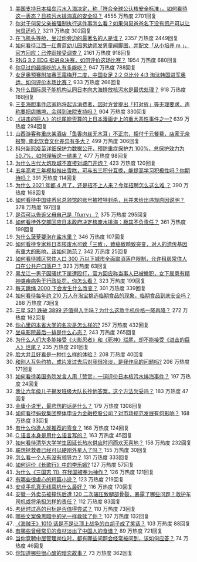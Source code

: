 1. [美国支持日本福岛污水入海决定，称「符合全球公认核安全标准」，如何看待这一表态？日核污水排海真的安全吗？](https://www.zhihu.com/question/454363386) 4555 万热度 2701回复
1. [你对于何炅父亲被强制执行这件事怎么看？如果何炅爸爸名下没有资产可以让何炅还吗？](https://www.zhihu.com/question/454384646) 3211 万热度 302回复
1. [在飞机头等舱，坐过你旁边的最著名的人是谁？](https://www.zhihu.com/question/359274010) 2357 万热度 2449回复
1. [如何看待江西一红黄蓝幼儿园男幼师发男童闻脚图，并配文「从小培养 m 」，官方回应：已停职接受调查？](https://www.zhihu.com/question/454361643) 2161 万热度 918回复
1. [RNG 3:2 EDG 挺进总决赛，如何评价这场比赛？](https://www.zhihu.com/question/454422605) 1954 万热度 680回复
1. [你见过的最能吃的人有多能吃？](https://www.zhihu.com/question/40594129) 947 万热度 788回复
1. [女足奥预赛附加赛王霜梅开二度，中国女足 2:2 总比分 4:3 淘汰韩国进军奥运，如何评价本场比赛？](https://www.zhihu.com/question/454448624) 933 万热度 266回复
1. [为什么国际原子能机构认同日本向大海排放核污水是最优处理？](https://www.zhihu.com/question/453841951) 918 万热度 188回复
1. [三亚海胆事件店家称将起诉消费者，因对方曾提出「打对折」等无理要求，声称要把店搞垮，会得到法院支持吗？](https://www.zhihu.com/question/454353570) 904 万热度 330回复
1. [《进击的巨人》的烂尾能否算的上日本漫画史上的重大恶性事件之一?](https://www.zhihu.com/question/453573225) 639 万热度 294回复
1. [山西游客称重庆某酒店「鱼香肉丝无木耳」不正宗，拒付千元餐费，店家无奈报警, 南北饮食文化差异有多大？](https://www.zhihu.com/question/454371433) 499 万热度 306回复
1. [科兴新冠疫苗详细保护力数据公开，预防重症保护力 100%，总保护效力为 50.7%，如何理解这一结果？](https://www.zhihu.com/question/454220661) 477 万热度 98回复
1. [为什么古代大炮攻城不直接对城门开炮？](https://www.zhihu.com/question/363815303) 423 万热度 120回复
1. [五年高考三年模拟推出雪糕，可与五三积分互换，能提高学习积极性吗？你期待吗？](https://www.zhihu.com/question/454223723) 391 万热度 114回复
1. [为什么 2021 年都 4 月了，还是招不上人来？今年招聘怎么这么难 ？](https://www.zhihu.com/question/452578210) 390 万热度 168回复
1. [如何看待中国驻悉尼总领馆的账号被推特封杀，且并未给出违规原因说明？](https://www.zhihu.com/question/454321464) 378 万热度 197回复
1. [是否可以告诉父母自己是「furry」？](https://www.zhihu.com/question/444555641) 375 万热度 295回复
1. [如何看待外交部回应日本政府决定核废水排海：极其不负责任？](https://www.zhihu.com/question/454233739) 361 万热度 199回复
1. [为什么菠萝要泡在盐水里？](https://www.zhihu.com/question/441723737) 346 万热度 107回复
1. [如何看待专家称日本核废水可致「三致」，致癌致畸致突变，对人的遗传基因有重大的影响，该如何防范？](https://www.zhihu.com/question/454262625) 342 万热度 25回复
1. [如何看待城区常住人口 300 万以下城市全面取消落户限制，允许租房常住人口在公共户口落户？](https://www.zhihu.com/question/454360402) 323 万热度 63回复
1. [黑龙江一男子因骚扰下属遭殴打，官方回应称当事人已被撤职，女下属患有精神类疾病免于行政处罚，你怎么看？](https://www.zhihu.com/question/454168308) 323 万热度 199回复
1. [每天跳绳 2000 下会发生什么改变？](https://www.zhihu.com/question/295812047) 301 万热度 339回复
1. [如何看待每年约 210 万人在淘宝挑选临期食品的现象，临期食品到底安全吗？](https://www.zhihu.com/question/454195787) 288 万热度 73回复
1. [三星 S21 跌破 3899 还值得入手吗？为什么这款手机价格一降再降？](https://www.zhihu.com/question/453803039) 272 万热度 162回复
1. [你心里的本省大学的名次是怎么样的?](https://www.zhihu.com/question/410179653) 257 万热度 432回复
1. [坐电影院最后一排是什么心态？](https://www.zhihu.com/question/315957619) 243 万热度 265回复
1. [为什么人们大多能接受《火影忍者》和《死神》烂尾，却不能接受《进击的巨人》烂尾？](https://www.zhihu.com/question/453988761) 235 万热度 291回复
1. [脸大并且好看是一种什么样的体验？](https://www.zhihu.com/question/31516781) 208 万热度 40回复
1. [和别人互免约拍，成片发过去后对我很冷淡，是我作品的问题吗?](https://www.zhihu.com/question/454019532) 206 万热度 171回复
1. [如何看待美国务院发言人用「赞赏」一词评价日本核污水排海事件？](https://www.zhihu.com/question/454360398) 197 万热度 24回复
1. [我让六年级儿子揭发班级大队长抄他答案，这个方法欠妥吗？](https://www.zhihu.com/question/453509757) 183 万热度 47回复
1. [金庸小说里，最悲伤的话是什么？](https://www.zhihu.com/question/37039573) 179 万热度 1308回复
1. [如何看待蚂蚁集团整体申设为金融控股公司？对市场规范发展有何影响？](https://www.zhihu.com/question/454263493) 168 万热度 33回复
1. [有什么你逢人就推荐的零食？](https://www.zhihu.com/question/444079360) 168 万热度 124回复
1. [C 语言本身是用什么语言写的？](https://www.zhihu.com/question/453094304) 163 万热度 45回复
1. [如何看待清华大学学生因延长热水供应时间而欢天喜地？](https://www.zhihu.com/question/453236129) 158 万热度 232回复
1. [联想拯救者已经可以硬刚外星人了吗？](https://www.zhihu.com/question/454150730) 155 万热度 30回复
1. [怎么看一个人有没有领导力？](https://www.zhihu.com/question/430981016) 131 万热度 333回复
1. [如何评价《长歌行》中的李乐嫣?](https://www.zhihu.com/question/406823769) 127 万热度 57回复
1. [为什么《三国志 11》在我国被奉为神作？](https://www.zhihu.com/question/65299573) 126 万热度 121回复
1. [有哪些很虐心的短篇小说？](https://www.zhihu.com/question/386856669) 123 万热度 219回复
1. [安卓手机真无线耳机什么最好？](https://www.zhihu.com/question/321580888) 116 万热度 170回复
1. [安徽一外卖员被撞伤后遭 120 二次碾压致腿部骨裂，暴露了哪些问题？救护车司机或将承担怎样的责任？](https://www.zhihu.com/question/454241737) 112 万热度 83回复
1. [考研时过高的目标是否值得尝试？](https://www.zhihu.com/question/27163309) 110 万热度 73回复
1. [哪些文案像黑暗中的光一样救赎了你？](https://www.zhihu.com/question/438228714) 107 万热度 132回复
1. [《海贼王》1010 话是不是让顶上战争的白胡子成了笑话？](https://www.zhihu.com/question/453840083) 103 万热度 88回复
1. [有哪些曾经常见的食材淡出了中国人的食谱？](https://www.zhihu.com/question/49690737) 89 万热度 721回复
1. [当你竞聘中层管理岗位时，都有哪些问题会经常被问到，该如何应答？](https://www.zhihu.com/question/454376863) 74 万热度 46回复
1. [你知道哪些很心酸的暗恋故事？](https://www.zhihu.com/question/427167729) 73 万热度 362回复